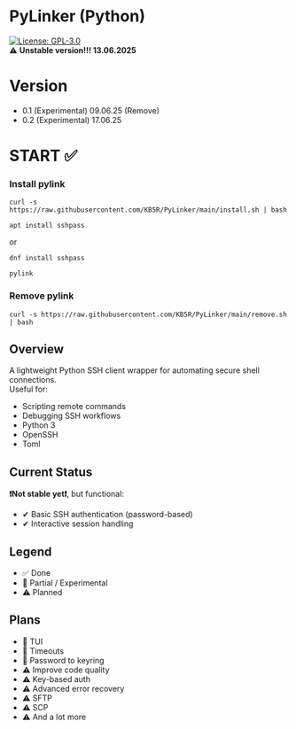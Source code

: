 # PyLinker (Python)  
[![License: GPL-3.0](https://img.shields.io/badge/license-GPL--3.0-red.svg)](LICENSE)  
⚠ **Unstable version!!! 13.06.2025**

# Version
- 0.1 (Experimental) 09.06.25 (Remove)
- 0.2 (Experimental) 17.06.25

# START ✅ 
### Install pylink
```
curl -s https://raw.githubusercontent.com/KB5R/PyLinker/main/install.sh | bash
```
```
apt install sshpass
```
or
```
dnf install sshpass
```
```
pylink
```
### Remove pylink
```
curl -s https://raw.githubusercontent.com/KB5R/PyLinker/main/remove.sh | bash
```


## Overview  
A lightweight Python SSH client wrapper for automating secure shell connections.  
Useful for:  
- Scripting remote commands  
- Debugging SSH workflows  
- Python 3
- OpenSSH
- Toml

## Current Status  
**❗Not stable yet❗**, but functional: 
- ✔ Basic SSH authentication (password-based)  
- ✔ Interactive session handling  

## Legend
- ✅ Done
- 🔶 Partial / Experimental
- ⚠️ Planned
## Plans
- 🔶 TUI
- 🔶 Timeouts
- 🔶 Password to keyring
- ⚠️ Improve code quality
- ⚠️ Key-based auth
- ⚠️ Advanced error recovery  
- ⚠️ SFTP
- ⚠️ SCP
- ⚠️ And a lot more

